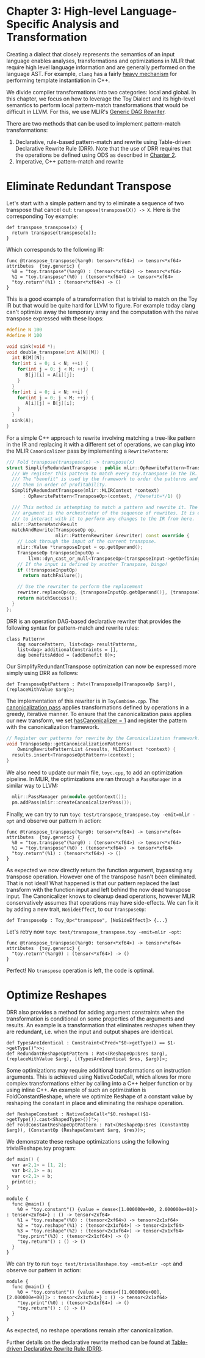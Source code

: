 # Chapter 3: High-level Language-Specific Analysis and Transformation

Creating a dialect that closely represents the semantics of an input language
enables analyses, transformations and optimizations in MLIR that require high level language 
information and are generally performed on the language AST. For example, `clang` has a fairly
[heavy mechanism](https://clang.llvm.org/doxygen/classclang_1_1TreeTransform.html)
for performing template instantiation in C++.

We divide compiler transformations into two categories: local and global. In this chapter, we 
focus on how to leverage the Toy Dialect and its high-level semantics to perform 
local pattern-match transformations that would be difficult in LLVM. For this, we use 
MLIR's [Generic DAG Rewriter](../../GenericDAGRewriter.md).

There are two methods that can be used to implement pattern-match transformations:
1. Declarative, rule-based pattern-match and rewrite using Table-driven Declarative Rewrite Rule (DRR).
Note that the use of DRR requires that the operations be defined using ODS as described in [Chapter 2](../Ch-2.md).
2. Imperative, C++ pattern-match and rewrite

# Eliminate Redundant Transpose

Let's start with a simple pattern and try to eliminate a sequence of two
transpose that cancel out: `transpose(transpose(X)) -> X`. Here is the
corresponding Toy example:

```Toy(.toy)
def transpose_transpose(x) {
  return transpose(transpose(x));
}
```

Which corresponds to the following IR:

```MLIR(.mlir)
func @transpose_transpose(%arg0: tensor<*xf64>) -> tensor<*xf64>
attributes  {toy.generic} {
  %0 = "toy.transpose"(%arg0) : (tensor<*xf64>) -> tensor<*xf64>
  %1 = "toy.transpose"(%0) : (tensor<*xf64>) -> tensor<*xf64>
  "toy.return"(%1) : (tensor<*xf64>) -> ()
}
```

This is a good example of a transformation that is trivial to match on the Toy
IR but that would be quite hard for LLVM to figure. For example today clang
can't optimize away the temporary array and the computation with the naive
transpose expressed with these loops:

```c++
#define N 100
#define M 100

void sink(void *);
void double_transpose(int A[N][M]) {
  int B[M][N];
  for(int i = 0; i < N; ++i) {
    for(int j = 0; j < M; ++j) {
       B[j][i] = A[i][j];
    }
  }
  for(int i = 0; i < N; ++i) {
    for(int j = 0; j < M; ++j) {
       A[i][j] = B[j][i];
    }
  }
  sink(A);
}
```

For a simple C++ approach to rewrite involving matching a tree-like pattern in the IR and
replacing it with a different set of operations, we can plug into the MLIR
`Canonicalizer` pass by implementing a `RewritePattern`:

```c++
/// Fold transpose(transpose(x) -> transpose(x)
struct SimplifyRedundantTranspose : public mlir::OpRewritePattern<TransposeOp> {
  /// We register this pattern to match every toy.transpose in the IR.
  /// The "benefit" is used by the framework to order the patterns and process
  /// them in order of profitability.
  SimplifyRedundantTranspose(mlir::MLIRContext *context)
      : OpRewritePattern<TransposeOp>(context, /*benefit=*/1) {}

  /// This method is attempting to match a pattern and rewrite it. The rewriter
  /// argument is the orchestrator of the sequence of rewrites. It is expected
  /// to interact with it to perform any changes to the IR from here.
  mlir::PatternMatchResult
  matchAndRewrite(TransposeOp op,
                  mlir::PatternRewriter &rewriter) const override {
    // Look through the input of the current transpose.
    mlir::Value *transposeInput = op.getOperand();
    TransposeOp transposeInputOp =
        llvm::dyn_cast_or_null<TransposeOp>(transposeInput->getDefiningOp());
    // If the input is defined by another Transpose, bingo!
    if (!transposeInputOp)
      return matchFailure();

    // Use the rewriter to perform the replacement
    rewriter.replaceOp(op, {transposeInputOp.getOperand()}, {transposeInputOp});
    return matchSuccess();
  }
};
```

DRR is an operation DAG-based declarative rewriter that provides the following syntax for pattern-match and rewrite rules:

```TableGen(.td):
class Pattern<
    dag sourcePattern, list<dag> resultPatterns,
    list<dag> additionalConstraints = [],
    dag benefitsAdded = (addBenefit 0)>;
```

Our SimplifyRedundantTranspose optimization can now be expressed more simply using DRR as follows:

```TableGen(.td):
def TransposeOptPattern : Pat<(TransposeOp(TransposeOp $arg)), (replaceWithValue $arg)>;
```

The implementation of this rewriter is in `ToyCombine.cpp`. The 
[canonicalization pass](../../Canonicalization.md) applies transformations 
defined by operations in a greedy, iterative manner. To ensure that the 
canonicalization pass applies our new transform, we set 
[hasCanonicalizer = 1](../../OpDefinitions.md#hascanonicalizer) and register 
the pattern with the canonicalization framework.

```c++
// Register our patterns for rewrite by the Canonicalization framework.
void TransposeOp::getCanonicalizationPatterns(
    OwningRewritePatternList &results, MLIRContext *context) {
  results.insert<TransposeOptPattern>(context);
}
```

We also need to update our main file, `toyc.cpp`, to add an optimization pipeline. In MLIR, the
optimizations are ran through a `PassManager` in a similar way to LLVM:

```c++
  mlir::PassManager pm(module.getContext());
  pm.addPass(mlir::createCanonicalizerPass());
```

Finally, we can try to run `toyc test/transpose_transpose.toy -emit=mlir -opt`
and observe our pattern in action:

```MLIR(.mlir)
func @transpose_transpose(%arg0: tensor<*xf64>) -> tensor<*xf64>
attributes  {toy.generic} {
  %0 = "toy.transpose"(%arg0) : (tensor<*xf64>) -> tensor<*xf64>
  %1 = "toy.transpose"(%0) : (tensor<*xf64>) -> tensor<*xf64>
  "toy.return"(%1) : (tensor<*xf64>) -> ()
}
```

As expected we now directly return the function argument, bypassing any
transpose operation. However one of the transpose hasn't been eliminated. That
is not ideal! What happened is that our pattern replaced the last transform with
the function input and left behind the now dead transpose input. The
Canonicalizer knows to cleanup dead operations, however MLIR conservatively
assumes that operations may have side-effects. We can fix it by adding a new
trait, `NoSideEffect`, to our `TransposeOp`:

```TableGen(.td):
def TransposeOp : Toy_Op<"transpose", [NoSideEffect]> {...}
```

Let's retry now `toyc test/transpose_transpose.toy -emit=mlir -opt`:

```MLIR(.mlir)
func @transpose_transpose(%arg0: tensor<*xf64>) -> tensor<*xf64>
attributes  {toy.generic} {
  "toy.return"(%arg0) : (tensor<*xf64>) -> ()
}
```

Perfect! No `transpose` operation is left, the code is optimal.


# Optimize Reshapes

DRR also provides a method for adding argument constraints when the transformation 
is conditional on some properties of the arguments and results. An example is a transformation 
that eliminates reshapes when they are redundant, i.e. when the input and output shapes are identical.

```TableGen(.td):
def TypesAreIdentical : Constraint<CPred<"$0->getType() == $1->getType()">>;
def RedundantReshapeOptPattern : Pat<(ReshapeOp:$res $arg), (replaceWithValue $arg), [(TypesAreIdentical $res, $arg)]>;
```

Some optimizations may require additional transformations on instruction 
arguments. This is achieved using NativeCodeCall, which allows for more 
complex transformations either by calling into a C++ helper function or by using 
inline C++. An example of such an optimization is FoldConstantReshape, where we 
optimize Reshape of a constant value by reshaping the constant in place and 
eliminating the reshape operation.

```TableGen(.td):
def ReshapeConstant : NativeCodeCall<"$0.reshape(($1->getType()).cast<ShapedType>())">;
def FoldConstantReshapeOptPattern : Pat<(ReshapeOp:$res (ConstantOp $arg)), (ConstantOp (ReshapeConstant $arg, $res))>;
```

We demonstrate these reshape optimizations using the following trivialReshape.toy program:

```c++
def main() {
  var a<2,1> = [1, 2];
  var b<2,1> = a;
  var c<2,1> = b;
  print(c);
}
```

```MLIR(.mlir)
module {
  func @main() {
    %0 = "toy.constant"() {value = dense<[1.000000e+00, 2.000000e+00]> : tensor<2xf64>} : () -> tensor<2xf64>
    %1 = "toy.reshape"(%0) : (tensor<2xf64>) -> tensor<2x1xf64>
    %2 = "toy.reshape"(%1) : (tensor<2x1xf64>) -> tensor<2x1xf64>
    %3 = "toy.reshape"(%2) : (tensor<2x1xf64>) -> tensor<2x1xf64>
    "toy.print"(%3) : (tensor<2x1xf64>) -> ()
    "toy.return"() : () -> ()
  }
}
```
We can try to run `toyc test/trivialReshape.toy -emit=mlir -opt`
and observe our pattern in action:

```MLIR(.mlir)
module {
  func @main() {
    %0 = "toy.constant"() {value = dense<[[1.000000e+00], [2.000000e+00]]> : tensor<2x1xf64>} : () -> tensor<2x1xf64>
    "toy.print"(%0) : (tensor<2x1xf64>) -> ()
    "toy.return"() : () -> ()
  }
}
```

As expected, no reshape operations remain after canonicalization.

Further details on the declarative rewrite method can be found at [Table-driven Declarative Rewrite Rule (DRR)](../../DeclarativeRewrites.md).

